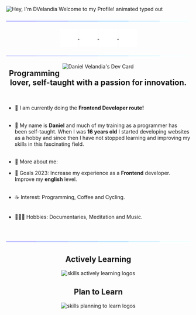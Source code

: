 <img src="https://readme-typing-svg.demolab.com?font=Operator+Mono&size=37&duration=2800&pause=2000&color=FAFAFA&center=true&vCenter=true&width=940&lines=Hey%2C+I'm+DVelandia+Welcome+to+my+profile!" align="middle" alt="Hey, I'm DVelandia Welcome to my Profile! animated typed out"/>

<img  src="assests/borderseperator.gif"> <br>

<p align="center">
  <a href="https://www.linkedin.com/in/DVelandia" target="_blank">
    <img align="center" alt="linkedin logo" width="50" src="assests/LinkedinLogo.png"/>
  </a> 
  
  <a href="https://profile-summary-for-github.herokuapp.com/user/DVelandia" target="_blank">
    <img align="center" alt="github logo" width="50" src="assests/GitHubLogo.png"/>
  </a>
  
  <a href="mailto:dfvf03@gmail.com" target="_blank">
    <img align="center" alt="gmail logo" width="50" src="assests/GmailLogo.png"/>
  </a>

  <a href="https://dev.to/hyuncafe" target="_blank">
    <img align="center" alt="twitter logo" width="50" src="assests/TwitterLogo.png"/>
  </a>
</p>

<img  src="assests/borderseperator.gif"> <br>

<a href="https://app.daily.dev/DVelandia"><img align='right' src="https://api.daily.dev/devcards/ed35583d0e564721befe1199e723628c.png?r=lj9" width="350" alt="Daniel Velandia's Dev Card"/></a>

<h2 align="center"> Programming lover, self-taught with a passion for innovation.</h2><br>

* 🧠 I am currently doing the **Frontend Developer route!** <br><br>

* 🚀 My name is **Daniel** and much of my training as a programmer has been self-taught. When I was **16 years old** I started developing websites as a hobby and since then I have not stopped learning and improving my skills in this fascinating field. <br><br>

* 💬 More about me: <br>

* 🏁 Goals 2023: Increase my experience as a **Frontend** developer. Improve my **english** level. <br><br>

* ☕ Interest: Programming, Coffee and Cycling. <br><br>

* 🧘🏽‍♂️ Hobbies: Documentaries, Meditation and Music. <br><br><br>

<img  src="assests/borderseperator.gif"> <br>

<div align="center">
  <h2> <strong> Actively Learning </strong></h2>
  <img src="https://skillicons.dev/icons?i=cpp,vscode,html,css,bootstrap,git,github,js,wordpress,bash,pug,sass" alt="skills actively learning logos"> <br> 
  <h2> <strong> Plan to Learn </strong></h2>
  <img src="https://skillicons.dev/icons?i=jquery,nodejs,ts,jest,vite,react,vue" alt="skills planning to learn logos">
</div>